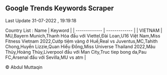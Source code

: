 

## Google Trends Keywords Scraper 
 
Last Update 31-07-2022 , 19:19:18

Country List :
 Name  | Keyword |
| ------------- | ------------- |
| VIETNAM | MU,Bayern Munich,Thanh Hóa đấu với Viettel,Đài Loan,U16 Việt Nam,Miss Fitness Vietnam 2022,Cướp tiệm vàng ở Huế,Real vs Juventus,MC,Tahith Chong,Huyền Lizzie,Quan Hiểu Đồng,Miss Universe Thailand 2022,Mâu Thủy,Hoàng Thùy,Liverpool đấu với Man City,Truc tiep bong da,Pau FC,Arsenal đấu với Sevilla,MU vs atm |



© Abdul Muttaqin 
